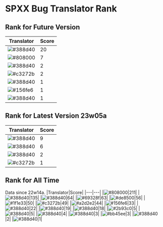 # SPXX Bug Translator Rank
## Rank for Future Version
|Translator|Score|
|---|---|
|![#388d40](https://img.shields.io/static/v1?label=&message=yzy32767&color=388d40&style=flat-square)|20|
|![#808000](https://img.shields.io/static/v1?label=&message=Olvcpr423&color=808000&style=flat-square)|7|
|![#388d40](https://img.shields.io/static/v1?label=&message=KK899&color=388d40&style=flat-square)|2|
|![#c3272b](https://img.shields.io/static/v1?label=&message=LeYangZi&color=c3272b&style=flat-square)|2|
|![#388d40](https://img.shields.io/static/v1?label=&message=Hatsuki_kiri&color=388d40&style=flat-square)|1|
|![#156fe6](https://img.shields.io/static/v1?label=&message=Lakeus&color=156fe6&style=flat-square)|1|
|![#388d40](https://img.shields.io/static/v1?label=&message=lihl&color=388d40&style=flat-square)|1|
## Rank for Latest Version 23w05a
|Translator|Score|
|---|---|
|![#388d40](https://img.shields.io/static/v1?label=&message=Hatsuki_kiri&color=388d40&style=flat-square)|9|
|![#388d40](https://img.shields.io/static/v1?label=&message=yzy32767&color=388d40&style=flat-square)|6|
|![#388d40](https://img.shields.io/static/v1?label=&message=KK899&color=388d40&style=flat-square)|2|
|![#c3272b](https://img.shields.io/static/v1?label=&message=LeYangZi&color=c3272b&style=flat-square)|1|
## Rank for All Time
Data since 22w14a.
|Translator|Score|
|---|---|
|![#808000](https://img.shields.io/static/v1?label=&message=Olvcpr423&color=808000&style=flat-square)|211|
|![#388d40](https://img.shields.io/static/v1?label=&message=Hatsuki_kiri&color=388d40&style=flat-square)|135|
|![#388d40](https://img.shields.io/static/v1?label=&message=yzy32767&color=388d40&style=flat-square)|64|
|![#69328f](https://img.shields.io/static/v1?label=&message=Ricolove&color=69328f&style=flat-square)|63|
|![#de8500](https://img.shields.io/static/v1?label=&message=AkashaMCPK&color=de8500&style=flat-square)|56|
|![#1f1e33](https://img.shields.io/static/v1?label=&message=DrLee_lihr&color=1f1e33&style=flat-square)|50|
|![#c3272b](https://img.shields.io/static/v1?label=&message=LeYangZi&color=c3272b&style=flat-square)|49|
|![#a2d2e2](https://img.shields.io/static/v1?label=&message=NoMathExpectation&color=a2d2e2&style=flat-square)|44|
|![#156fe6](https://img.shields.io/static/v1?label=&message=Lakeus&color=156fe6&style=flat-square)|33|
|![#388d40](https://img.shields.io/static/v1?label=&message=Don_Trueno&color=388d40&style=flat-square)|22|
|![#388d40](https://img.shields.io/static/v1?label=&message=dianliang&color=388d40&style=flat-square)|19|
|![#388d40](https://img.shields.io/static/v1?label=&message=KK899&color=388d40&style=flat-square)|18|
|![#2b93c0](https://img.shields.io/static/v1?label=&message=Light_Beacon&color=2b93c0&style=flat-square)|5|
|![#388d40](https://img.shields.io/static/v1?label=&message=KatMelon&color=388d40&style=flat-square)|5|
|![#388d40](https://img.shields.io/static/v1?label=&message=PercyDan&color=388d40&style=flat-square)|4|
|![#388d40](https://img.shields.io/static/v1?label=&message=KaplanSteve&color=388d40&style=flat-square)|3|
|![#bb45ee](https://img.shields.io/static/v1?label=&message=XiTieShiZ&color=bb45ee&style=flat-square)|3|
|![#388d40](https://img.shields.io/static/v1?label=&message=lihl&color=388d40&style=flat-square)|2|
|![#388d40](https://img.shields.io/static/v1?label=&message=Seayay&color=388d40&style=flat-square)|1|